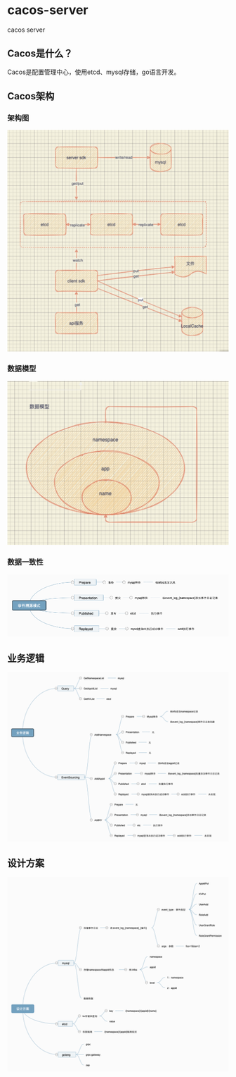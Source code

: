 # cacos-server
cacos server

## Cacos是什么？

Cacos是配置管理中心，使用etcd、mysql存储，go语言开发。

## Cacos架构

### 架构图

![jiatou](https://github.com/cacos-group/cacos/blob/main/doc/jiagou.jpg)

### 数据模型

![shujumoxing](https://github.com/cacos-group/cacos/blob/main/doc/shujumoxing.jpg)

### 数据一致性

![eventSourcing](https://github.com/cacos-group/cacos/blob/main/doc/eventsourcing.png)

## 业务逻辑
![yewulouji](https://github.com/cacos-group/cacos/blob/main/doc/f.png)

## 设计方案
![tech](https://github.com/cacos-group/cacos/blob/main/doc/tech.png)